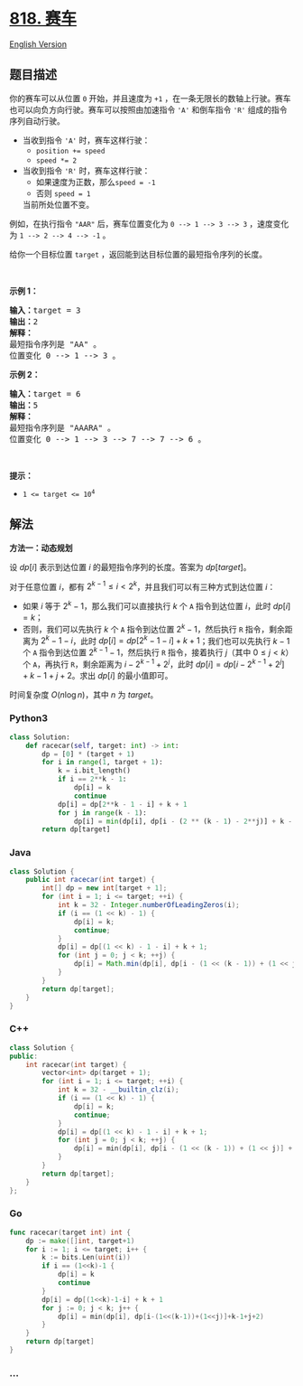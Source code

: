 # [818. 赛车](https://leetcode.cn/problems/race-car)

[English Version](/solution/0800-0899/0818.Race%20Car/README_EN.md)

## 题目描述

<!-- 这里写题目描述 -->

你的赛车可以从位置 <code>0</code> 开始，并且速度为 <code>+1</code> ，在一条无限长的数轴上行驶。赛车也可以向负方向行驶。赛车可以按照由加速指令 <code>'A'</code> 和倒车指令 <code>'R'</code> 组成的指令序列自动行驶。

<ul>
	<li>当收到指令 <code>'A'</code> 时，赛车这样行驶：
	<ul>
		<li><code>position += speed</code></li>
		<li><code>speed *= 2</code></li>
	</ul>
	</li>
	<li>当收到指令 <code>'R'</code> 时，赛车这样行驶：
	<ul>
		<li>如果速度为正数，那么<code>speed = -1</code></li>
		<li>否则 <code>speed = 1</code></li>
	</ul>
	当前所处位置不变。</li>
</ul>

<p>例如，在执行指令 <code>"AAR"</code> 后，赛车位置变化为 <code>0 --&gt; 1 --&gt; 3 --&gt; 3</code> ，速度变化为 <code>1 --&gt; 2 --&gt; 4 --&gt; -1</code> 。</p>

<p>给你一个目标位置 <code>target</code> ，返回能到达目标位置的最短指令序列的长度。</p>

<p>&nbsp;</p>

<p><strong>示例 1：</strong></p>

<pre>
<strong>输入：</strong>target = 3
<strong>输出：</strong>2
<strong>解释：</strong>
最短指令序列是 "AA" 。
位置变化 0 --&gt; 1 --&gt; 3 。
</pre>

<p><strong>示例 2：</strong></p>

<pre>
<strong>输入：</strong>target = 6
<strong>输出：</strong>5
<strong>解释：</strong>
最短指令序列是 "AAARA" 。
位置变化 0 --&gt; 1 --&gt; 3 --&gt; 7 --&gt; 7 --&gt; 6 。
</pre>

<p>&nbsp;</p>

<p><strong>提示：</strong></p>

<ul>
	<li><code>1 &lt;= target &lt;= 10<sup>4</sup></code></li>
</ul>

## 解法

<!-- 这里可写通用的实现逻辑 -->

**方法一：动态规划**

设 $dp[i]$ 表示到达位置 $i$ 的最短指令序列的长度。答案为 $dp[target]$。

对于任意位置 $i$，都有 $2^{k-1} \leq i \lt 2^k$，并且我们可以有三种方式到达位置 $i$：

-   如果 $i$ 等于 $2^k-1$，那么我们可以直接执行 $k$ 个 `A` 指令到达位置 $i$，此时 $dp[i] = k$；
-   否则，我们可以先执行 $k$ 个 `A` 指令到达位置 $2^k-1$，然后执行 `R` 指令，剩余距离为 $2^k-1-i$，此时 $dp[i] = dp[2^k-1-i] + k + 1$；我们也可以先执行 $k-1$ 个 `A` 指令到达位置 $2^{k-1}-1$，然后执行 `R` 指令，接着执行 $j$（其中 $0 \le j \lt k$） 个 `A`，再执行 `R`，剩余距离为 $i - 2^{k-1} + 2^j$，此时 $dp[i] = dp[i - 2^{k-1} + 2^j] + k - 1 + j + 2$。求出 $dp[i]$ 的最小值即可。

时间复杂度 $O(n \log n)$，其中 $n$ 为 $target$。

<!-- tabs:start -->

### **Python3**

<!-- 这里可写当前语言的特殊实现逻辑 -->

```python
class Solution:
    def racecar(self, target: int) -> int:
        dp = [0] * (target + 1)
        for i in range(1, target + 1):
            k = i.bit_length()
            if i == 2**k - 1:
                dp[i] = k
                continue
            dp[i] = dp[2**k - 1 - i] + k + 1
            for j in range(k - 1):
                dp[i] = min(dp[i], dp[i - (2 ** (k - 1) - 2**j)] + k - 1 + j + 2)
        return dp[target]
```

### **Java**

<!-- 这里可写当前语言的特殊实现逻辑 -->

```java
class Solution {
    public int racecar(int target) {
        int[] dp = new int[target + 1];
        for (int i = 1; i <= target; ++i) {
            int k = 32 - Integer.numberOfLeadingZeros(i);
            if (i == (1 << k) - 1) {
                dp[i] = k;
                continue;
            }
            dp[i] = dp[(1 << k) - 1 - i] + k + 1;
            for (int j = 0; j < k; ++j) {
                dp[i] = Math.min(dp[i], dp[i - (1 << (k - 1)) + (1 << j)] + k - 1 + j + 2);
            }
        }
        return dp[target];
    }
}
```

### **C++**

```cpp
class Solution {
public:
    int racecar(int target) {
        vector<int> dp(target + 1);
        for (int i = 1; i <= target; ++i) {
            int k = 32 - __builtin_clz(i);
            if (i == (1 << k) - 1) {
                dp[i] = k;
                continue;
            }
            dp[i] = dp[(1 << k) - 1 - i] + k + 1;
            for (int j = 0; j < k; ++j) {
                dp[i] = min(dp[i], dp[i - (1 << (k - 1)) + (1 << j)] + k - 1 + j + 2);
            }
        }
        return dp[target];
    }
};
```

### **Go**

```go
func racecar(target int) int {
	dp := make([]int, target+1)
	for i := 1; i <= target; i++ {
		k := bits.Len(uint(i))
		if i == (1<<k)-1 {
			dp[i] = k
			continue
		}
		dp[i] = dp[(1<<k)-1-i] + k + 1
		for j := 0; j < k; j++ {
			dp[i] = min(dp[i], dp[i-(1<<(k-1))+(1<<j)]+k-1+j+2)
		}
	}
	return dp[target]
}
```

### **...**

```

```

<!-- tabs:end -->
